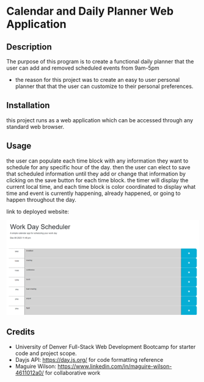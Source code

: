 # Calendar and Daily Planner Web Application
## Description

The purpose of this program is to create a functional daily planner that the user can add and removed scheduled events from 9am-5pm

- the reason for this project was to create an easy to user personal planner that that the user can customize to their personal preferences.

## Installation

this project runs as a web application which can be accessed through any standard web browser.

## Usage

the user can populate each time block with any information they want to schedule for any specific hour of the day. then the user can elect to save that scheduled information until they add or change that information by clicking on the save button for each time block. the timer will display the current local time, and each time block is color coordinated to display what time and event is currently happening, already happened, or going to happen throughout the day.

link to deployed website:

![screenshot of web function](./assets/images/planner%20screenshot.png)

## Credits

 - University of Denver Full-Stack Web Development Bootcamp for starter code and project scope.
 - Dayjs API: https://day.js.org/ for code formatting reference
 - Maguire Wilson: https://www.linkedin.com/in/maguire-wilson-4611012a0/ for collaborative work